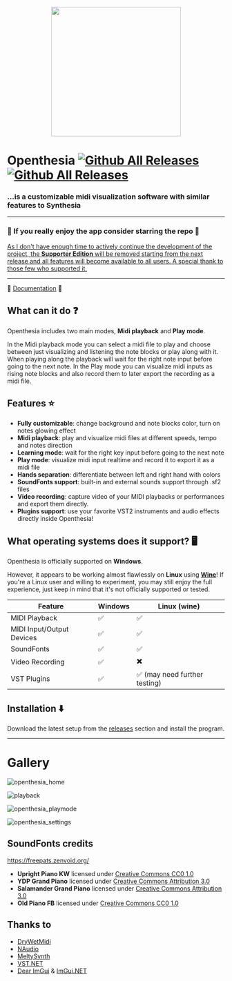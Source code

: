 <p align="center">
 <img src="https://i.imgur.com/aN1rSmB.png" width="300" height="300" />
</p>

# Openthesia [![Github All Releases](https://img.shields.io/github/v/release/ImAxel0/Openthesia?&style=for-the-badge)]() [![Github All Releases](https://img.shields.io/github/downloads/ImAxel0/Openthesia/total.svg?&color=31CB15&style=for-the-badge)]()

### ...is a customizable midi visualization software with similar features to Synthesia

---

### :star2: If you really enjoy the app consider starring the repo :star2:

<ins>As I don't have enough time to actively continue the development of the project, the **Supporter Edition** will be removed starting from the next release and all features will become available to all users. A special thank to those few who supported it.</ins>

---

:orange_book: [Documentation](https://openthesia.pages.dev/documentation) :orange_book:

## What can it do :question:

Openthesia includes two main modes, **Midi playback** and **Play mode**.

In the Midi playback mode you can select a midi file to play and choose between just visualizing and listening the note blocks or play along with it.
When playing along the playback will wait for the right note input before going to the next note.
In the Play mode you can visualize midi inputs as rising note blocks and also record them to later export the recording as a midi file.

## Features :star:

- **Fully customizable**: change background and note blocks color, turn on notes glowing effect
- **Midi playback**: play and visualize midi files at different speeds, tempo and notes direction
- **Learning mode**: wait for the right key input before going to the next note
- **Play mode**: visualize midi input realtime and record it to export it as a midi file
- **Hands separation**: differentiate between left and right hand with colors
- **SoundFonts support**: built-in and external sounds support through .sf2 files
- **Video recording**: capture video of your MIDI playbacks or performances and export them directly.
- **Plugins support**: use your favorite VST2 instruments and audio effects directly inside Openthesia!

## What operating systems does it support? :desktop_computer:

Openthesia is officially supported on **Windows**.

However, it appears to be working almost flawlessly on **Linux** using [**Wine**](https://www.winehq.org/)!
If you're a Linux user and willing to experiment, you may still enjoy the full experience, just keep in mind that it's not officially supported or tested.

| Feature       | Windows | Linux (wine) |
| ---           | ---     | ---          |
| MIDI Playback | ✅      | ✅          |
| MIDI Input/Output Devices | ✅ | ✅ |
| SoundFonts    | ✅      | ✅ |
| Video Recording | ✅    | ✖️ |
| VST Plugins   | ✅      | ✅ (may need further testing) |

## Installation :arrow_down:

Download the latest setup from the [releases](https://github.com/ImAxel0/Openthesia/releases) section and install the program.

---

# Gallery

![openthesia_home](https://github.com/ImAxel0/Openthesia/assets/124681710/bf9d0fc8-55a9-4583-9514-da29bd5159dd)

![playback](https://github.com/ImAxel0/Openthesia/assets/124681710/bfccfaac-cb8f-4ffc-87ac-23c0ced6b0e8)

![openthesia_playmode](https://github.com/ImAxel0/Openthesia/assets/124681710/915717df-796a-4697-904a-8582321f3de6)

![openthesia_settings](https://github.com/ImAxel0/Openthesia/assets/124681710/7e8afe03-764c-4ff1-af9d-2337b03edd23)

## SoundFonts credits

https://freepats.zenvoid.org/

- **Upright Piano KW** licensed under [Creative Commons CC0 1.0](https://creativecommons.org/publicdomain/zero/1.0/)
- **YDP Grand Piano** licensed under [Creative Commons Attribution 3.0](https://creativecommons.org/licenses/by/3.0/)
- **Salamander Grand Piano** licensed under [Creative Commons Attribution 3.0](https://creativecommons.org/licenses/by/3.0/)
- **Old Piano FB** licensed under [Creative Commons CC0 1.0](https://creativecommons.org/publicdomain/zero/1.0/)

## Thanks to

- [DryWetMidi](https://melanchall.github.io/drywetmidi/index.html)
- [NAudio](https://github.com/naudio/NAudio)
- [MeltySynth](https://github.com/sinshu/meltysynth)
- [VST.NET](https://github.com/obiwanjacobi/vst.net)
- [Dear ImGui](https://github.com/ocornut/imgui) & [ImGui.NET](https://github.com/ImGuiNET/ImGui.NET)

